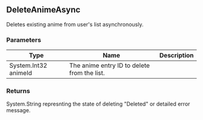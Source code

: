 ## DeleteAnimeAsync
Deletes existing anime from user's list asynchronously.

### Parameters

| Type | Name | Description |
| ---- | ---- | ----------- |
| System.Int32 animeId | The anime entry ID to delete from the list. |

### Returns
System.String represnting the state of deleting "Deleted" or detailed error message.
